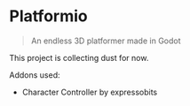 # Platformio
> An endless 3D platformer made in Godot

This project is collecting dust for now. 

Addons used: 
- Character Controller by expressobits

